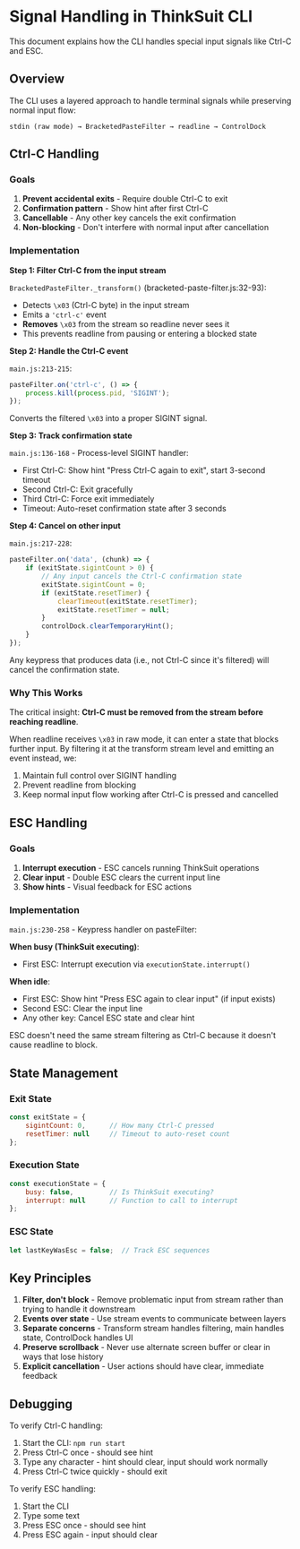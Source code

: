 # Signal Handling in ThinkSuit CLI

This document explains how the CLI handles special input signals like Ctrl-C and ESC.

## Overview

The CLI uses a layered approach to handle terminal signals while preserving normal input flow:

```
stdin (raw mode) → BracketedPasteFilter → readline → ControlDock
```

## Ctrl-C Handling

### Goals

1. **Prevent accidental exits** - Require double Ctrl-C to exit
2. **Confirmation pattern** - Show hint after first Ctrl-C
3. **Cancellable** - Any other key cancels the exit confirmation
4. **Non-blocking** - Don't interfere with normal input after cancellation

### Implementation

**Step 1: Filter Ctrl-C from the input stream**

`BracketedPasteFilter._transform()` (bracketed-paste-filter.js:32-93):
- Detects `\x03` (Ctrl-C byte) in the input stream
- Emits a `'ctrl-c'` event
- **Removes** `\x03` from the stream so readline never sees it
- This prevents readline from pausing or entering a blocked state

**Step 2: Handle the Ctrl-C event**

`main.js:213-215`:
```javascript
pasteFilter.on('ctrl-c', () => {
    process.kill(process.pid, 'SIGINT');
});
```

Converts the filtered `\x03` into a proper SIGINT signal.

**Step 3: Track confirmation state**

`main.js:136-168` - Process-level SIGINT handler:
- First Ctrl-C: Show hint "Press Ctrl-C again to exit", start 3-second timeout
- Second Ctrl-C: Exit gracefully
- Third Ctrl-C: Force exit immediately
- Timeout: Auto-reset confirmation state after 3 seconds

**Step 4: Cancel on other input**

`main.js:217-228`:
```javascript
pasteFilter.on('data', (chunk) => {
    if (exitState.sigintCount > 0) {
        // Any input cancels the Ctrl-C confirmation state
        exitState.sigintCount = 0;
        if (exitState.resetTimer) {
            clearTimeout(exitState.resetTimer);
            exitState.resetTimer = null;
        }
        controlDock.clearTemporaryHint();
    }
});
```

Any keypress that produces data (i.e., not Ctrl-C since it's filtered) will cancel the confirmation state.

### Why This Works

The critical insight: **Ctrl-C must be removed from the stream before reaching readline**.

When readline receives `\x03` in raw mode, it can enter a state that blocks further input. By filtering it at the transform stream level and emitting an event instead, we:

1. Maintain full control over SIGINT handling
2. Prevent readline from blocking
3. Keep normal input flow working after Ctrl-C is pressed and cancelled

## ESC Handling

### Goals

1. **Interrupt execution** - ESC cancels running ThinkSuit operations
2. **Clear input** - Double ESC clears the current input line
3. **Show hints** - Visual feedback for ESC actions

### Implementation

`main.js:230-258` - Keypress handler on pasteFilter:

**When busy (ThinkSuit executing)**:
- First ESC: Interrupt execution via `executionState.interrupt()`

**When idle**:
- First ESC: Show hint "Press ESC again to clear input" (if input exists)
- Second ESC: Clear the input line
- Any other key: Cancel ESC state and clear hint

ESC doesn't need the same stream filtering as Ctrl-C because it doesn't cause readline to block.

## State Management

### Exit State
```javascript
const exitState = {
    sigintCount: 0,      // How many Ctrl-C pressed
    resetTimer: null     // Timeout to auto-reset count
};
```

### Execution State
```javascript
const executionState = {
    busy: false,         // Is ThinkSuit executing?
    interrupt: null      // Function to call to interrupt
};
```

### ESC State
```javascript
let lastKeyWasEsc = false;  // Track ESC sequences
```

## Key Principles

1. **Filter, don't block** - Remove problematic input from stream rather than trying to handle it downstream
2. **Events over state** - Use stream events to communicate between layers
3. **Separate concerns** - Transform stream handles filtering, main handles state, ControlDock handles UI
4. **Preserve scrollback** - Never use alternate screen buffer or clear in ways that lose history
5. **Explicit cancellation** - User actions should have clear, immediate feedback

## Debugging

To verify Ctrl-C handling:
1. Start the CLI: `npm run start`
2. Press Ctrl-C once - should see hint
3. Type any character - hint should clear, input should work normally
4. Press Ctrl-C twice quickly - should exit

To verify ESC handling:
1. Start the CLI
2. Type some text
3. Press ESC once - should see hint
4. Press ESC again - input should clear
